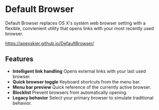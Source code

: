 #  Default Browser

Default Browser replaces OS X's system web browser setting with a flexible, convienient utility that opens links with your most recently used browser.

https://apexskier.github.io/DefaultBrowser/

## Features

- **Intelligent link handling** Opens external links with your last used browser.
- **Quick browser toggle** Keyboard shortcuts from the menu bar.
- **Menu bar preview** Quick reference of the currently active browser.
- **Blocklist** Prevent browsers from automatically opening.
- **Legacy behavior** Select your primary browser to simulate traditional behavior.

